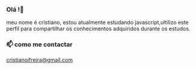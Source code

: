 ### Olá !👋

meu nome é cristiano, estou atualmente estudando javascript,ultilizo este perfil para compartilhar os conhecimentos adquiridos durante os estudos.

###  📫 como me contactar 

cristianojfreira@gmail.com

<!--
**cristianofreira/cristianofreira** is a ✨ _special_ ✨ repository because its `README.md` (this file) appears on your GitHub profile.

Here are some ideas to get you started:

- 🔭 I’m currently working on ...
- 🌱 I’m currently learning ...
- 👯 I’m looking to collaborate on ...
- 🤔 I’m looking for help with ...
- 💬 Ask me about ...
- 📫 How to reach me: ...
- 😄 Pronouns: ...
- ⚡ Fun fact: ...
-->
